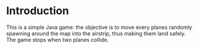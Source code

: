 # Introduction

This is a simple Java game: the objective is to move every planes randomly spawning around the map into the airstrip, thus making them land safely. The game stops when two planes collide.
